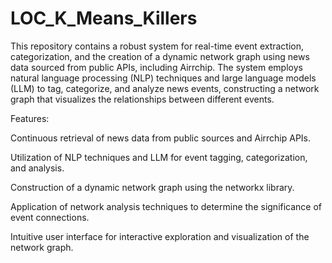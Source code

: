 # LOC_K_Means_Killers

This repository contains a robust system for real-time event extraction, categorization, and the creation of a dynamic network graph using news data sourced from public APIs, including Airrchip. The system employs natural language processing (NLP) techniques and large language models (LLM) to tag, categorize, and analyze news events, constructing a network graph that visualizes the relationships between different events.

Features:

Continuous retrieval of news data from public sources and Airrchip APIs.

Utilization of NLP techniques and LLM for event tagging, categorization, and analysis.

Construction of a dynamic network graph using the networkx library.

Application of network analysis techniques to determine the significance of event connections.

Intuitive user interface for interactive exploration and visualization of the network graph.


